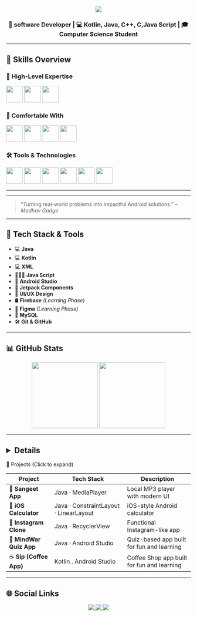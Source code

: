 
        
<h1 align="center">
  <img src="https://readme-typing-svg.herokuapp.com?font=Ubuntu&color=%2300F7FF&size=30&center=true&vCenter=true&width=500&lines=Madhav+Gadge;software+Developer+from+India" />
</h1>

<h3 align="center">🚀 software Developer | 💻 Kotlin, Java, C++, C,Java Script | 🎓 Computer Science Student</h3>

---

<h2 align="left">🚀 Skills Overview</h2>

### 💪 High-Level Expertise
<p float="left">
  <img src="https://skillicons.dev/icons?i=java" height="45" />
  <img src="https://skillicons.dev/icons?i=kotlin" height="45" />
  <img src="https://skillicons.dev/icons?i=xml" height="45" />
</p>

### 🔧 Comfortable With
<p float="left">
  <img src="https://skillicons.dev/icons?i=c" height="45" />
  <img src="https://skillicons.dev/icons?i=cpp" height="45" />
  <img src="https://skillicons.dev/icons?i=html" height="45" />
  <img src="https://skillicons.dev/icons?i=css" height="45" />
</p>

### 🛠️ Tools & Technologies
<p float="left">
  <img src="https://skillicons.dev/icons?i=vscode" height="45" />
  <img src="https://skillicons.dev/icons?i=git" height="45" />
  <img src="https://skillicons.dev/icons?i=github" height="45" />
  <img src="https://skillicons.dev/icons?i=androidstudio" height="45" />
  <img src="https://skillicons.dev/icons?i=mysql" height="45" />
  <img src="https://skillicons.dev/icons?i=apple" height="45" />
</p>

---
---

> “Turning real-world problems into impactful Android solutions.” – *Madhav Gadge*

---

## 🔧 Tech Stack & Tools

- 💻 **Java**  
- 💻 **Kotlin**  
- 💻 **XML**
- 🧑🏻‍💻 **Java Script**
- 📱 **Android Studio**  
- 🧩 **Jetpack Components**  
- 🎨 **UI/UX Design**  
- 🛢️ **Firebase** *(Learning Phase)*  
- 🎨 **Figma** *(Learning Phase)*  
- 💾 **MySQL**  
- 🛠️ **Git & GitHub**

---

## 📊 GitHub Stats

<p align="center">
  <img src="https://github-readme-stats.vercel.app/api?username=madhavgadge01&show_icons=true&theme=tokyonight&hide_border=true" height="180px"/>
  <img src="https://github-readme-streak-stats.herokuapp.com/?user=madhavgadge01&theme=tokyonight&hide_border=true" height="180px"/>
</p>

---

## <details>
<summary>🚀 Projects (Click to expand)</summary>

| Project | Tech Stack | Description |
|--------|------------|-------------|
| 🎵 **Sangeet App** | Java · MediaPlayer | Local MP3 player with modern UI |
| 🔢 **iOS Calculator** | Java · ConstraintLayout · LinearLayout | iOS-style Android calculator |
| 📸 **Instagram Clone** | Java · RecyclerView  | Functional Instagram-like app |
| 🧠 **MindWar Quiz App** | Java · Android Studio | Quiz-based app built for fun and learning |
| ☕️ **Sip (Coffee App)** | Kotlin . Android Studio | Coffee Shop app built for fun and learning |

</details>

---

## 🌐 Social Links

<p align="center">
  <a href="https://www.linkedin.com/in/madhav-gadge-610177343?utm_source=share&utm_campaign=share_via&utm_content=profile&utm_medium=android_app">
    <img src="https://img.shields.io/badge/LinkedIn-0077B5?style=for-the-badge&logo=linkedin&logoColor=white"/>
  </a>
  <a href="https://github.com/madhavgadge01">
    <img src="https://img.shields.io/badge/GitHub-181717?style=for-the-badge&logo=github&logoColor=white"/>
  </a>
  <a href="mailto:madhavgadge01@gmail.com">
    <img src="https://img.shields.io/badge/Gmail-D14836?style=for-the-badge&logo=gmail&logoColor=white"/>
  </a>
</p>
